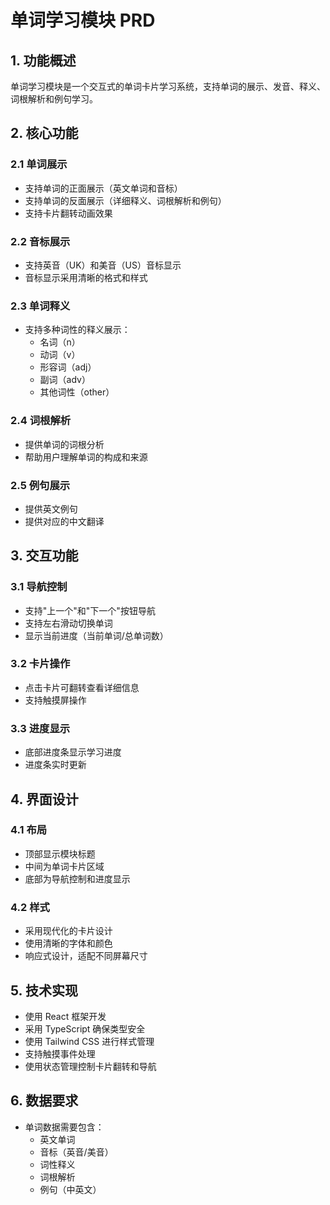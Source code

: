# 单词学习模块 PRD

## 1. 功能概述

单词学习模块是一个交互式的单词卡片学习系统，支持单词的展示、发音、释义、词根解析和例句学习。

## 2. 核心功能

### 2.1 单词展示

- 支持单词的正面展示（英文单词和音标）
- 支持单词的反面展示（详细释义、词根解析和例句）
- 支持卡片翻转动画效果

### 2.2 音标展示

- 支持英音（UK）和美音（US）音标显示
- 音标显示采用清晰的格式和样式

### 2.3 单词释义

- 支持多种词性的释义展示：
  - 名词（n）
  - 动词（v）
  - 形容词（adj）
  - 副词（adv）
  - 其他词性（other）

### 2.4 词根解析

- 提供单词的词根分析
- 帮助用户理解单词的构成和来源

### 2.5 例句展示

- 提供英文例句
- 提供对应的中文翻译

## 3. 交互功能

### 3.1 导航控制

- 支持"上一个"和"下一个"按钮导航
- 支持左右滑动切换单词
- 显示当前进度（当前单词/总单词数）

### 3.2 卡片操作

- 点击卡片可翻转查看详细信息
- 支持触摸屏操作

### 3.3 进度显示

- 底部进度条显示学习进度
- 进度条实时更新

## 4. 界面设计

### 4.1 布局

- 顶部显示模块标题
- 中间为单词卡片区域
- 底部为导航控制和进度显示

### 4.2 样式

- 采用现代化的卡片设计
- 使用清晰的字体和颜色
- 响应式设计，适配不同屏幕尺寸

## 5. 技术实现

- 使用 React 框架开发
- 采用 TypeScript 确保类型安全
- 使用 Tailwind CSS 进行样式管理
- 支持触摸事件处理
- 使用状态管理控制卡片翻转和导航

## 6. 数据要求

- 单词数据需要包含：
  - 英文单词
  - 音标（英音/美音）
  - 词性释义
  - 词根解析
  - 例句（中英文）

